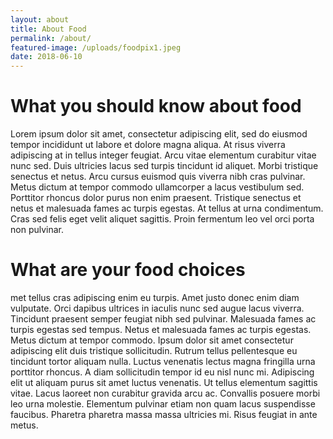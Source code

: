 ```yaml
---
layout: about
title: About Food
permalink: /about/
featured-image: /uploads/foodpix1.jpeg
date: 2018-06-10
---
```


# What you should know about food
Lorem ipsum dolor sit amet, consectetur adipiscing elit, sed do eiusmod tempor incididunt ut labore et dolore magna aliqua. At risus viverra adipiscing at in tellus integer feugiat. Arcu vitae elementum curabitur vitae nunc sed. Duis ultricies lacus sed turpis tincidunt id aliquet. Morbi tristique senectus et netus. Arcu cursus euismod quis viverra nibh cras pulvinar. Metus dictum at tempor commodo ullamcorper a lacus vestibulum sed. Porttitor rhoncus dolor purus non enim praesent. Tristique senectus et netus et malesuada fames ac turpis egestas. At tellus at urna condimentum. Cras sed felis eget velit aliquet sagittis. Proin fermentum leo vel orci porta non pulvinar.

# What are your food choices
met tellus cras adipiscing enim eu turpis. Amet justo donec enim diam vulputate. Orci dapibus ultrices in iaculis nunc sed augue lacus viverra. Tincidunt praesent semper feugiat nibh sed pulvinar. Malesuada fames ac turpis egestas sed tempus. Netus et malesuada fames ac turpis egestas. Metus dictum at tempor commodo. Ipsum dolor sit amet consectetur adipiscing elit duis tristique sollicitudin. Rutrum tellus pellentesque eu tincidunt tortor aliquam nulla. Luctus venenatis lectus magna fringilla urna porttitor rhoncus. A diam sollicitudin tempor id eu nisl nunc mi. Adipiscing elit ut aliquam purus sit amet luctus venenatis. Ut tellus elementum sagittis vitae. Lacus laoreet non curabitur gravida arcu ac. Convallis posuere morbi leo urna molestie. Elementum pulvinar etiam non quam lacus suspendisse faucibus. Pharetra pharetra massa massa ultricies mi. Risus feugiat in ante metus.